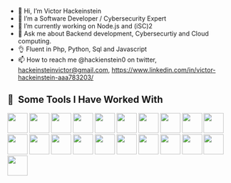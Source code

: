 - 👋 Hi, I’m Victor Hackeinstein
- 👀 I’m a Software Developer / Cybersecurity Expert 
- 🌱 I’m currently working on Node.js and (iSC)2
- 💞️ Ask me about Backend development, Cybersecurtiy and Cloud computing.
- 👌 Fluent in Php, Python, Sql and Javascript
- 📫 How to reach me @hackienstein0 on twitter, hackeinsteinvictor@gmail.com, https://www.linkedin.com/in/victor-hackeinstein-aaa783203/


<h2> 🚀 &nbsp;Some Tools I Have Worked With</h2>
<p align="left">
 <img src="https://cdn.jsdelivr.net/gh/devicons/devicon/icons/html5/html5-original-wordmark.svg" width="45" height="45"/>
<img src="https://cdn.jsdelivr.net/gh/devicons/devicon/icons/css3/css3-original-wordmark.svg"width="45" height="45" />
<img src="https://cdn.jsdelivr.net/gh/devicons/devicon/icons/bootstrap/bootstrap-original.svg"width="45" height="45" />
 <img src="https://cdn.jsdelivr.net/gh/devicons/devicon/icons/php/php-original.svg" width="45" height="45"/>
<img src="https://cdn.jsdelivr.net/gh/devicons/devicon/icons/python/python-original-wordmark.svg"width="45" height="45" />
<img src="https://cdn.jsdelivr.net/gh/devicons/devicon/icons/vscode/vscode-original.svg"width="45" height="45" />
<img src="https://cdn.jsdelivr.net/gh/devicons/devicon/icons/javascript/javascript-original.svg" width="45" height="45"/>
<img src="https://cdn.jsdelivr.net/gh/devicons/devicon/icons/jquery/jquery-original.svg"width="45" height="45" />
 <img src="https://cdn.jsdelivr.net/gh/devicons/devicon/icons/nodejs/nodejs-original-wordmark.svg" width="45" height="45"/>
<img src="https://cdn.jsdelivr.net/gh/devicons/devicon/icons/mysql/mysql-original-wordmark.svg width="45" height="45" />
<img src="https://cdn.jsdelivr.net/gh/devicons/devicon/icons/apache/apache-original-wordmark.svg" width="45" height="45" />
 <img src="https://cdn.jsdelivr.net/gh/devicons/devicon/icons/filezilla/filezilla-plain.svg" width="45" height="45"/>
<img src="https://cdn.jsdelivr.net/gh/devicons/devicon/icons/amazonwebservices/amazonwebservices-original-wordmark.svg" width="45" height="45"/>
<img src="https://cdn.jsdelivr.net/gh/devicons/devicon/icons/azure/azure-original-wordmark.svg" width="45" height="45"/>
 <img src="https://cdn.jsdelivr.net/gh/devicons/devicon/icons/linux/linux-original.svg" width="45" height="45" />
 <img src="https://cdn.jsdelivr.net/gh/devicons/devicon/icons/dart/dart-original-wordmark.svg" width="45" height="45"/>
<img src="https://cdn.jsdelivr.net/gh/devicons/devicon/icons/figma/figma-original.svg" width="45" height="45"/>
<img src="https://cdn.jsdelivr.net/gh/devicons/devicon/icons/firebase/firebase-plain-wordmark.svg"width="45" height="45" />
<img src="https://cdn.jsdelivr.net/gh/devicons/devicon/icons/git/git-original-wordmark.svg" width="45" height="45"/>
 <img src="https://cdn.jsdelivr.net/gh/devicons/devicon/icons/github/github-original-wordmark.svg" width="45" height="45"/>
 <img src="https://cdn.jsdelivr.net/gh/devicons/devicon/icons/wordpress/wordpress-original.svg" width="45" height="45" />
  </p>


<!---
Hackeinstein/Hackeinstein is a ✨ special ✨ repository because its `README.md` (this file) appears on your GitHub profile.
You can click the Preview link to take a look at your changes.
--->

